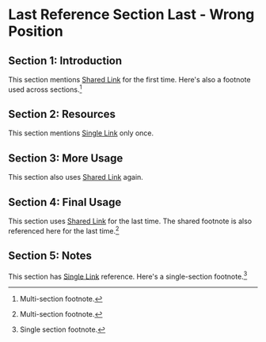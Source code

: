 # Last Reference Section Last - Wrong Position

## Section 1: Introduction

This section mentions [Shared Link] for the first time.
Here's also a footnote used across sections.[^multi-footnote]

[Shared Link]: https://example.com/shared
[^multi-footnote]: Multi-section footnote.

## Section 2: Resources

This section mentions [Single Link] only once.

## Section 3: More Usage

This section also uses [Shared Link] again.

## Section 4: Final Usage  

This section uses [Shared Link] for the last time.
The shared footnote is also referenced here for the last time.[^multi-footnote]

## Section 5: Notes

This section has [Single Link] reference.
Here's a single-section footnote.[^single-footnote]

[Single Link]: https://example.com/single

[^single-footnote]: Single section footnote.
